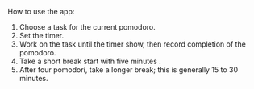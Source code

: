 How to use the app:

1. Choose a task for the current pomodoro.
2. Set the timer.
3. Work on the task until the timer show, then record completion of the pomodoro.
4. Take a short break start with five minutes .
5. After four pomodori, take a longer break; this is generally 15 to 30 minutes.




